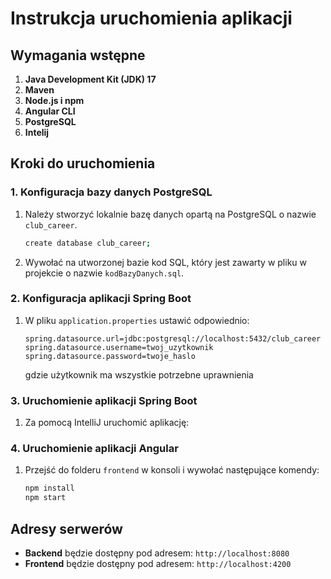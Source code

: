 # Instrukcja uruchomienia aplikacji

## Wymagania wstępne

1. **Java Development Kit (JDK) 17**
2. **Maven**
3. **Node.js i npm**
4. **Angular CLI**
5. **PostgreSQL**
6. **Intelij**

## Kroki do uruchomienia

### 1. Konfiguracja bazy danych PostgreSQL

1. Należy stworzyć lokalnie bazę danych opartą na PostgreSQL o nazwie `club_career`.
      ```sh
   create database club_career;
   ```
2. Wywołać na utworzonej bazie kod SQL, który jest zawarty w pliku w projekcie o nazwie `kodBazyDanych.sql`.

### 2. Konfiguracja aplikacji Spring Boot

1. W pliku `application.properties` ustawić odpowiednio:
   ```properties
   spring.datasource.url=jdbc:postgresql://localhost:5432/club_career
   spring.datasource.username=twoj_uzytkownik
   spring.datasource.password=twoje_haslo
   ```
   gdzie użytkownik ma wszystkie potrzebne uprawnienia 

### 3. Uruchomienie aplikacji Spring Boot

1. Za pomocą  IntelliJ uruchomić aplikację:

### 4. Uruchomienie aplikacji Angular

1. Przejść do folderu `frontend` w konsoli i wywołać następujące komendy:
   ```sh
   npm install
   npm start
   ```

## Adresy serwerów

- **Backend** będzie dostępny pod adresem: `http://localhost:8080`
- **Frontend** będzie dostępny pod adresem: `http://localhost:4200`

